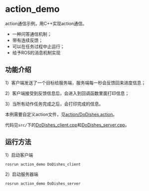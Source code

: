# action_demo

action通信示例，用C++实现action通信。

- 一种问答通信机制；
- 带有连续反馈；
- 可以在任务过程中止运行；
- 给予ROS的消息机制实现

## 功能介绍

1）客户端发送了一个目标给服务端，服务端每一秒会反馈回来进度信息；

2）客户端接受到反馈信息后，会进入到回调函数里面打印信息；

3）当所有动作任务完成之后，会打印完成的信息。

本例需要自定义action文件，见[action/DoDishes.action](./action/DoDishes.action)。

代码见`src/`下的[DoDishes_client.cpp](./src/DoDishes_client.cpp)和[DoDishes_server.cpp](./src/DoDishes_server.cpp)。



## 运行方法

1）启动客户端

```bash
rosrun action_demo DoDishes_client
```

2）启动服务器端

```bash
rosrun action_demo DoDishes_server
```